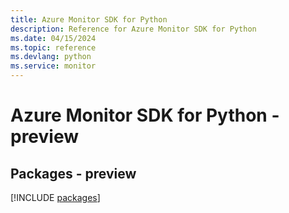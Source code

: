 ```yaml
---
title: Azure Monitor SDK for Python
description: Reference for Azure Monitor SDK for Python
ms.date: 04/15/2024
ms.topic: reference
ms.devlang: python
ms.service: monitor
---
```

# Azure Monitor SDK for Python - preview
## Packages - preview
[!INCLUDE [packages](monitor-index.md)]